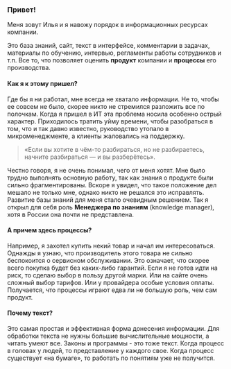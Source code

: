 ### Привет!

Меня зовут Илья и я навожу порядок в информационных ресурсах компании.

Это база знаний, сайт, текст в интерфейсе, комментарии в задачах, материалы по обучению, интервью, регламенты работы сотрудников и т.п. Все то, что позволяет оценить **продукт** компании и **процессы** его производства.

#### Как я к этому пришел?
Где бы я ни работал, мне всегда не хватало информации. Не то, чтобы ее совсем не было, скорее никто не стремился разложить все по полочкам. Когда я пришел в ИТ эта проблема носила особенно острый характер. Приходилось тратить уйму времени, чтобы разобраться в том, что и так давно известно, руководство утопало в микроменеджменте, а клиенты жаловались на поддержку.

> «Если вы хотите в чём-то разбираться, но не разбираетесь, начните разбираться — и вы разберётесь».

Честно говоря, я не очень понимал, чего от меня хотят. Мне было трудно выполнять основную работу, так как знания о продукте были сильно фрагментированы. Вскоре я увидел, что такое положение дел мешало не только мне, однако никто не решался это исправлять. Развитие базы знаний для меня стало очевидным решением. Так я открыл для себя роль **Менеджера по знаниям** (knowledge manager), хотя в России она почти не представлена.

#### А причем здесь процессы? 
Например, я захотел купить некий товар и начал им интересоваться. Однажды я узнаю, что производитель этого товара не сильно беспокоится о сервисном обслуживании. Это означает, что скорее всего покупка будет без каких-либо гарантий. Если я не готов идти на риск, то сделаю выбор в пользу другой марки. Или на сайте очень сложный выбор тарифов. Или у провайдера особые условия оплаты. Получается, что процессы играют едва ли не большую роль, чем сам продукт.

#### Почему текст?
Это самая простая и эффективная форма донесения информации. Для обработки текста не нужны большие вычислительные мощности, а читать умеют все. Законы и программы - это тоже текст. Когда процесс в головах у людей, то представление у каждого свое. Когда процесс существует «на бумаге», то работать по понятиям уже не получится.
